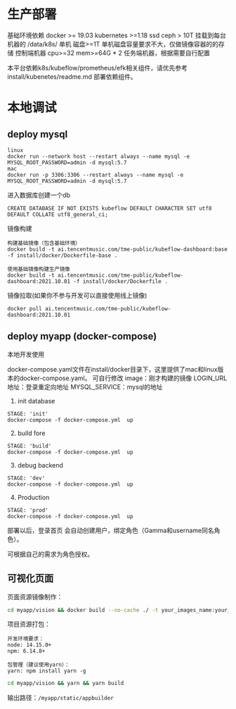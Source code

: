 # 生产部署

基础环境依赖
docker >= 19.03
kubernetes >=1.18
ssd ceph > 10T  挂载到每台机器的 /data/k8s/
单机 磁盘>=1T   单机磁盘容量要求不大，仅做镜像容器的的存储
控制端机器 cpu>=32 mem>=64G * 2
任务端机器，根据需要自行配置

本平台依赖k8s/kubeflow/prometheus/efk相关组件，请优先参考install/kubenetes/readme.md 部署依赖组件。


# 本地调试

## deploy mysql

```
linux
docker run --network host --restart always --name mysql -e MYSQL_ROOT_PASSWORD=admin -d mysql:5.7
mac
docker run -p 3306:3306 --restart always --name mysql -e MYSQL_ROOT_PASSWORD=admin -d mysql:5.7

```
进入数据库创建一个db
```
CREATE DATABASE IF NOT EXISTS kubeflow DEFAULT CHARACTER SET utf8 DEFAULT COLLATE utf8_general_ci;
```
镜像构建


```
构建基础镜像（包含基础环境）
docker build -t ai.tencentmusic.com/tme-public/kubeflow-dashboard:base -f install/docker/Dockerfile-base .

使用基础镜像构建生产镜像
docker build -t ai.tencentmusic.com/tme-public/kubeflow-dashboard:2021.10.01 -f install/docker/Dockerfile .
```

镜像拉取(如果你不参与开发可以直接使用线上镜像)
```
docker pull ai.tencentmusic.com/tme-public/kubeflow-dashboard:2021.10.01
```

## deploy myapp (docker-compose)

本地开发使用

docker-compose.yaml文件在install/docker目录下，这里提供了mac和linux版本的docker-compose.yaml。
可自行修改
image：刚才构建的镜像
LOGIN_URL地址：登录重定向地址
MYSQL_SERVICE：mysql的地址


1) init database
```
STAGE: 'init'
docker-compose -f docker-compose.yml  up
```
2) build fore
```
STAGE: 'build'
docker-compose -f docker-compose.yml  up
```
3) debug backend
```
STAGE: 'dev'
docker-compose -f docker-compose.yml  up
```
4) Production
```
STAGE: 'prod'
docker-compose -f docker-compose.yml  up
```

部署以后，登录首页 会自动创建用户，绑定角色（Gamma和username同名角色）。

可根据自己的需求为角色授权。


## 可视化页面

页面资源镜像制作：
```sh
cd myapp/vision && docker build --no-cache ./ -t your_images_name:your_label --network host
```

项目资源打包：
```
开发环境要求：
node: 14.15.0+
npm: 6.14.8+

包管理（建议使用yarn）：
yarn: npm install yarn -g
```
```sh
cd myapp/vision && yarn && yarn build
```

输出路径：`/myapp/static/appbuilder`
